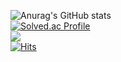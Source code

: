 
![Anurag's GitHub stats](https://github-readme-stats.vercel.app/api?username=qlfkslzk&show_icons=true&theme=radical)  
[![Solved.ac Profile](http://mazassumnida.wtf/api/v2/generate_badge?boj=qlfkslzk)](https://solved.ac/qlfkslzk/)  
<a href="https://www.notion.so/808c8896167c4318a8095e780e7899da" target="_blank"><img src="https://img.shields.io/badge/notion-000000?style=social&logo=notion&logoColor=#000000"/></a>  
[![Hits](https://hits.seeyoufarm.com/api/count/incr/badge.svg?url=https%3A%2F%2Fgithub.com%2Fqlfkslzk&count_bg=%2379C83D&title_bg=%23A7FF9F&icon=&icon_color=%23E7E7E7&title=hits&edge_flat=false)](https://hits.seeyoufarm.com)  
